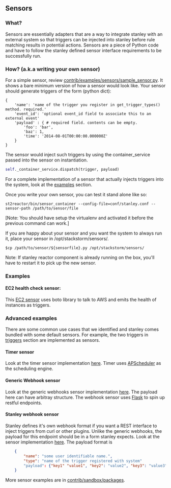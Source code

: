 ## Sensors

### What?

Sensors are essentially adapters that are a way to integrate stanley with an external system so that triggers can be injected into stanley before rule matching results in potential actions. Sensors are a piece of Python code and have to follow the stanley defined sensor interface requirements to be
successfully run.

### How? (a.k.a writing your own sensor)

For a simple sensor, review [contrib/examples/sensors/sample_sensor.py](../contrib/examples/sensors/sample_sensor.py). It shows a bare minimum version of how a sensor would look like. Your sensor should generate triggers of the form (python dict):
```
{
    'name': 'name of the trigger you register in get_trigger_types() method. required.'
    'event_id': 'optional event_id field to associate this to an external event'
    'payload' : { # required field. contents can be empty.
        'foo': 'bar',
        'baz': 1,
        'time': '2014-08-01T00:00:00.000000Z'
    }
}
```
The sensor would inject such triggers by using the container_service passed into the sensor on instantiation.
```python
self._container_service.dispatch(trigger, payload)
```
For a complete implementation of a sensor that actually injects triggers into the system, look at the [examples](#Examples) section.

Once you write your own sensor, you can test it stand alone like so:
```
st2reactor/bin/sensor_container --config-file=conf/stanley.conf --sensor-path /path/to/sensor/file
```
[Note: You should have setup the virtualenv and activated it before the previous command can work.]

If you are happy about your sensor and you want the system to always run it, place your sensor in
/opt/stackstorm/sensors/.
```
$cp /path/to/sensor/${sensorfile}.py /opt/stackstorm/sensors/
```
Note: If stanley reactor component is already running on the box, you'll have to restart it to pick up the new sensor.

### Examples

#### EC2 health check sensor:
This [EC2 sensor](../contrib/sandbox/packages/aws/sensors/ec2sensor.py) uses
boto library to talk to AWS and emits the health of instances as triggers. 

### Advanced examples

There are some common use cases that we identified and stanley comes bundled with some default sensors. For example, the two triggers in [triggers]() section are implemented as sensors.

#### Timer sensor

Look at the timer sensor implementation [here](../st2reactor/st2reactor/contrib/sensors/st2_timer_sensor.py). Timer uses [APScheduler](http://apscheduler.readthedocs.org/en/3.0/) as the scheduling engine.

#### Generic Webhook sensor 

Look at the generic webhooks sensor implementation [here](../st2reactor/st2reactor/contrib/sensors/st2_generic_webhook_sensor.py). The payload here can have arbitray structure. The webhook sensor uses [Flask](http://flask.pocoo.org/) to spin up restful endpoints.

#### Stanley webhook sensor

Stanley defines it's own webhook format if you want a REST interface to inject triggers from curl or other plugins. Unlike the generic webhooks, the payload for this endpoint should be in a form stanley expects. Look at the sensor implementation [here](..//st2reactor/st2reactor/contrib/sensors/st2_webhook_sensor.py). The payload format is
```json
    {
        "name": "some user identifiable name.",
        "type": "name of the trigger registered with system"
        "payload": {"key1" "value1", "key2": "value2", "key3": "value3"}       
    }
```

More sensor examples are in [contrib/sandbox/packages](../contrib/sandbox/packages/).

